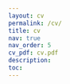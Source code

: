 ```yaml
---
layout: cv
permalink: /cv/
title: cv
nav: true
nav_order: 5
cv_pdf: cv.pdf
description:
toc:
---
```

